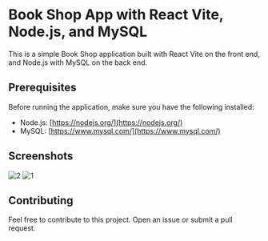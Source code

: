# Book Shop App with React Vite, Node.js, and MySQL

This is a simple Book Shop application built with React Vite on the front end, and Node.js with MySQL on the back end.

## Prerequisites

Before running the application, make sure you have the following installed:

- Node.js: [https://nodejs.org/](https://nodejs.org/)
- MySQL: [https://www.mysql.com/](https://www.mysql.com/)

## Screenshots
![2](https://github.com/Olcaytp/react-nodejs-mySQL/assets/85984966/9988e9f8-a45c-4dbd-bd97-7bb03958f23c)
![1](https://github.com/Olcaytp/react-nodejs-mySQL/assets/85984966/1ea946ce-74ae-4316-9831-46f7b50378db)


## Contributing

Feel free to contribute to this project. Open an issue or submit a pull request.
